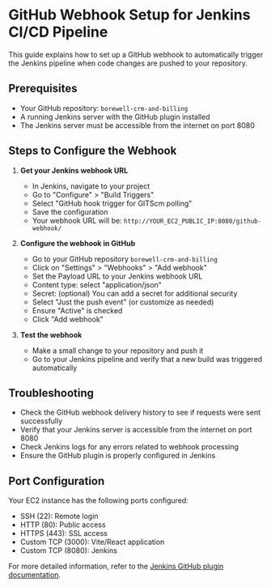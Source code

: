 
# GitHub Webhook Setup for Jenkins CI/CD Pipeline

This guide explains how to set up a GitHub webhook to automatically trigger the Jenkins pipeline when code changes are pushed to your repository.

## Prerequisites

- Your GitHub repository: `borewell-crm-and-billing`
- A running Jenkins server with the GitHub plugin installed
- The Jenkins server must be accessible from the internet on port 8080

## Steps to Configure the Webhook

1. **Get your Jenkins webhook URL**
   - In Jenkins, navigate to your project
   - Go to "Configure" > "Build Triggers"
   - Select "GitHub hook trigger for GITScm polling"
   - Save the configuration
   - Your webhook URL will be: `http://YOUR_EC2_PUBLIC_IP:8080/github-webhook/`

2. **Configure the webhook in GitHub**
   - Go to your GitHub repository `borewell-crm-and-billing`
   - Click on "Settings" > "Webhooks" > "Add webhook"
   - Set the Payload URL to your Jenkins webhook URL
   - Content type: select "application/json"
   - Secret: (optional) You can add a secret for additional security
   - Select "Just the push event" (or customize as needed)
   - Ensure "Active" is checked
   - Click "Add webhook"

3. **Test the webhook**
   - Make a small change to your repository and push it
   - Go to your Jenkins pipeline and verify that a new build was triggered automatically

## Troubleshooting

- Check the GitHub webhook delivery history to see if requests were sent successfully
- Verify that your Jenkins server is accessible from the internet on port 8080
- Check Jenkins logs for any errors related to webhook processing
- Ensure the GitHub plugin is properly configured in Jenkins

## Port Configuration

Your EC2 instance has the following ports configured:
- SSH (22): Remote login
- HTTP (80): Public access
- HTTPS (443): SSL access
- Custom TCP (3000): Vite/React application
- Custom TCP (8080): Jenkins

For more detailed information, refer to the [Jenkins GitHub plugin documentation](https://plugins.jenkins.io/github/).
